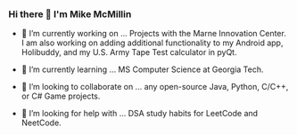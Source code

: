 ### Hi there 👋 I'm Mike McMillin


- 🔭 I’m currently working on ... Projects with the Marne Innovation Center. I am also working on adding additional functionality to my Android app, Holibuddy, and my U.S. Army Tape Test calculator in pyQt.
  
- 🌱 I’m currently learning ... MS Computer Science at Georgia Tech.
  
- 👯 I’m looking to collaborate on ... any open-source Java, Python, C/C++, or C# Game projects.
  
- 🤔 I’m looking for help with ... DSA study habits for LeetCode and NeetCode.


